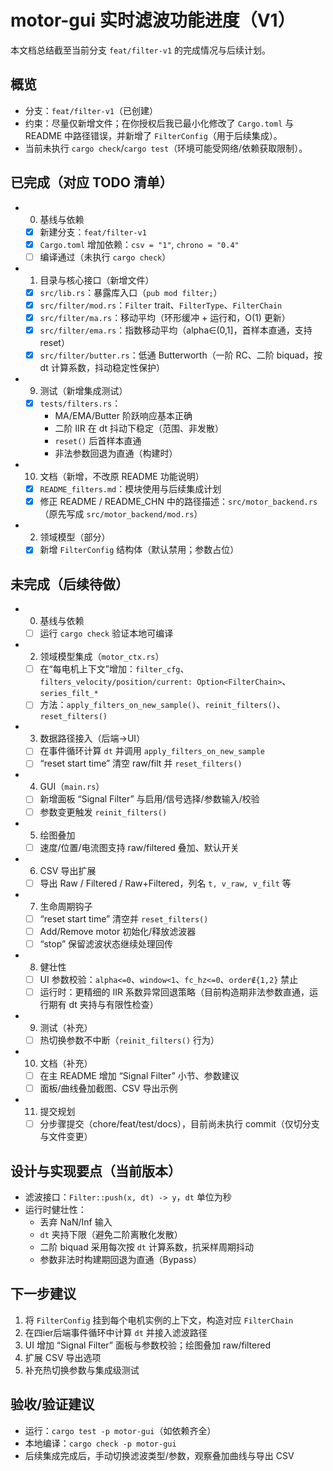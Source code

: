 # motor-gui 实时滤波功能进度（V1）

本文档总结截至当前分支 `feat/filter-v1` 的完成情况与后续计划。

## 概览
- 分支：`feat/filter-v1`（已创建）
- 约束：尽量仅新增文件；在你授权后我已最小化修改了 `Cargo.toml` 与 README 中路径错误，并新增了 `FilterConfig`（用于后续集成）。
- 当前未执行 `cargo check`/`cargo test`（环境可能受网络/依赖获取限制）。

## 已完成（对应 TODO 清单）
- 0. 基线与依赖
  - [x] 新建分支：`feat/filter-v1`
  - [x] `Cargo.toml` 增加依赖：`csv = "1"`, `chrono = "0.4"`
  - [ ] 编译通过（未执行 `cargo check`）
- 1. 目录与核心接口（新增文件）
  - [x] `src/lib.rs`：暴露库入口（`pub mod filter;`）
  - [x] `src/filter/mod.rs`：`Filter` trait、`FilterType`、`FilterChain`
  - [x] `src/filter/ma.rs`：移动平均（环形缓冲 + 运行和，O(1) 更新）
  - [x] `src/filter/ema.rs`：指数移动平均（alpha∈(0,1]，首样本直通，支持 reset）
  - [x] `src/filter/butter.rs`：低通 Butterworth（一阶 RC、二阶 biquad，按 dt 计算系数，抖动稳定性保护）
- 9. 测试（新增集成测试）
  - [x] `tests/filters.rs`：
    - MA/EMA/Butter 阶跃响应基本正确
    - 二阶 IIR 在 dt 抖动下稳定（范围、非发散）
    - `reset()` 后首样本直通
    - 非法参数回退为直通（构建时）
- 10. 文档（新增，不改原 README 功能说明）
  - [x] `README_filters.md`：模块使用与后续集成计划
  - [x] 修正 README / README_CHN 中的路径描述：`src/motor_backend.rs`（原先写成 `src/motor_backend/mod.rs`）
- 2. 领域模型（部分）
  - [x] 新增 `FilterConfig` 结构体（默认禁用；参数占位）

## 未完成（后续待做）
- 0. 基线与依赖
  - [ ] 运行 `cargo check` 验证本地可编译
- 2. 领域模型集成（`motor_ctx.rs`）
  - [ ] 在“每电机上下文”增加：`filter_cfg`、`filters_velocity/position/current: Option<FilterChain>`、`series_filt_*`
  - [ ] 方法：`apply_filters_on_new_sample()`、`reinit_filters()`、`reset_filters()`
- 3. 数据路径接入（后端→UI）
  - [ ] 在事件循环计算 `dt` 并调用 `apply_filters_on_new_sample`
  - [ ] “reset start time” 清空 raw/filt 并 `reset_filters()`
- 4. GUI（`main.rs`）
  - [ ] 新增面板 “Signal Filter” 与启用/信号选择/参数输入/校验
  - [ ] 参数变更触发 `reinit_filters()`
- 5. 绘图叠加
  - [ ] 速度/位置/电流图支持 raw/filtered 叠加、默认开关
- 6. CSV 导出扩展
  - [ ] 导出 Raw / Filtered / Raw+Filtered，列名 `t, v_raw, v_filt` 等
- 7. 生命周期钩子
  - [ ] “reset start time” 清空并 `reset_filters()`
  - [ ] Add/Remove motor 初始化/释放滤波器
  - [ ] “stop” 保留滤波状态继续处理回传
- 8. 健壮性
  - [ ] UI 参数校验：`alpha<=0`、`window<1`、`fc_hz<=0`、`order∉{1,2}` 禁止
  - [ ] 运行时：更精细的 IIR 系数异常回退策略（目前构造期非法参数直通，运行期有 dt 夹持与有限性检查）
- 9. 测试（补充）
  - [ ] 热切换参数不中断（`reinit_filters()` 行为）
- 10. 文档（补充）
  - [ ] 在主 README 增加 “Signal Filter” 小节、参数建议
  - [ ] 面板/曲线叠加截图、CSV 导出示例
- 11. 提交规划
  - [ ] 分步骤提交（chore/feat/test/docs），目前尚未执行 commit（仅切分支与文件变更）

## 设计与实现要点（当前版本）
- 滤波接口：`Filter::push(x, dt) -> y`，`dt` 单位为秒
- 运行时健壮性：
  - 丢弃 NaN/Inf 输入
  - `dt` 夹持下限（避免二阶离散化发散）
  - 二阶 biquad 采用每次按 `dt` 计算系数，抗采样周期抖动
  - 参数非法时构建期回退为直通（Bypass）

## 下一步建议
1) 将 `FilterConfig` 挂到每个电机实例的上下文，构造对应 `FilterChain`
2) 在四ier后端事件循环中计算 `dt` 并接入滤波路径
3) UI 增加 “Signal Filter” 面板与参数校验；绘图叠加 raw/filtered
4) 扩展 CSV 导出选项
5) 补充热切换参数与集成级测试

## 验收/验证建议
- 运行：`cargo test -p motor-gui`（如依赖齐全）
- 本地编译：`cargo check -p motor-gui`
- 后续集成完成后，手动切换滤波类型/参数，观察叠加曲线与导出 CSV

